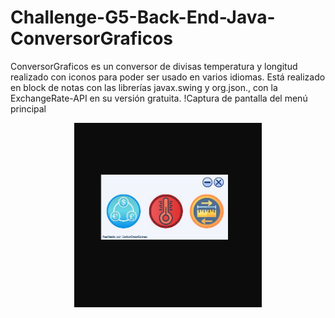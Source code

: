 # Challenge-G5-Back-End-Java-ConversorGraficos
ConversorGraficos es un conversor de divisas temperatura y longitud realizado con iconos para poder ser usado en varios idiomas.
Está realizado en block de notas con las librerías javax.swing y org.json., con la ExchangeRate-API en su versión gratuita.
!Captura de pantalla del menú principal 
<p align="center" >
     <img width="300" heigth="300" src="https://github.com/CarlosGomezCebrian/Challenge-G5-Back-End-Java-ConversorGraficos/blob/master/resources/Conversor.JPG">
</p>
